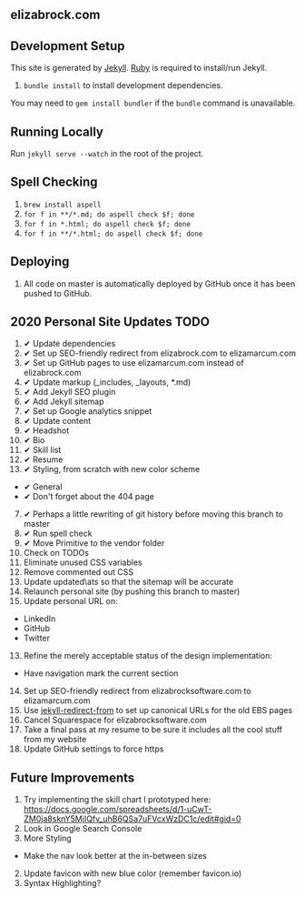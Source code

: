 elizabrock.com
--------------

## Development Setup

This site is generated by [Jekyll](http://jekyllrb.com/). [Ruby](https://www.ruby-lang.org) is required to install/run Jekyll.

1. `bundle install` to install development dependencies.

You may need to `gem install bundler` if the `bundle` command is unavailable.

## Running Locally

Run `jekyll serve --watch` in the root of the project.

## Spell Checking

1. `brew install aspell`
2. `for f in **/*.md; do aspell check $f; done`
3. `for f in *.html; do aspell check $f; done`
4. `for f in **/*.html; do aspell check $f; done`

## Deploying

1. All code on master is automatically deployed by GitHub once it has been pushed to GitHub.

## 2020 Personal Site Updates TODO

1. ✔ Update dependencies
2. ✔ Set up SEO-friendly redirect from elizabrock.com to elizamarcum.com
3. ✔ Set up GitHub pages to use elizamarcum.com instead of elizabrock.com
5. ✔ Update markup (\_includes, \_layouts, \*.md)
6. ✔ Add Jekyll SEO plugin
7. ✔ Add Jekyll sitemap
8. ✔ Set up Google analytics snippet
9. ✔ Update content
  1. ✔ Headshot
  2. ✔ Bio
  3. ✔ Skill list
  4. ✔ Resume
6. ✔ Styling, from scratch with new color scheme
  * ✔ General
  * ✔ Don't forget about the 404 page
7. ✔ Perhaps a little rewriting of git history before moving this branch to master
8. ✔ Run spell check
10. ✔ Move Primitive to the vendor folder
9. Check on TODOs
10. Eliminate unused CSS variables
11. Remove commented out CSS
12. Update updated\ats so that the sitemap will be accurate
12. Relaunch personal site (by pushing this branch to master)
4. Update personal URL on:
  * LinkedIn
  * GitHub
  * Twitter
13. Refine the merely acceptable status of the design implementation:
  *  Have navigation mark the current section
14. Set up SEO-friendly redirect from elizabrocksoftware.com to elizamarcum.com
15. Use [jekyll-redirect-from](https://rubygems.org/gems/jekyll-redirect-from) to set up canonical URLs for the old EBS pages
16. Cancel Squarespace for elizabrocksoftware.com
17. Take a final pass at my resume to be sure it includes all the cool stuff from my website
18. Update GitHub settings to force https

## Future Improvements

1. Try implementing the skill chart I prototyped here: https://docs.google.com/spreadsheets/d/1-uCwT-ZM0ja8sknY5MjIQfv_uhB6QSa7uFVcxWzDC1c/edit#gid=0
1. Look in Google Search Console
2. More Styling
  * Make the nav look better at the in-between sizes
2. Update favicon with new blue color (remember favicon.io)
3. Syntax Highlighting?

